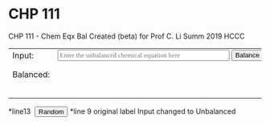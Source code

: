 # CHP 111 
CHP 111 - Chem Eqx Bal 
Created (beta) for Prof C. Li Summ 2019 HCCC

<form action="#" method="get" onsubmit="doBalance(); return false;">
	<table class="noborder">
		<tbody>
			<tr>
				<td style="width:1%"><label for="inputFormula">Input:</label></td>
				<td style="width:99%; display:flex; flex-direction:row">
					<input type="text" id="inputFormula" autocomplete="off" placeholder="Enter the unbalanced chemical equation here" style="flex-grow:1; font-family:serif"/>
					<input type="submit" value="Balance" style="margin-left:0.3em"/>
				</td>
			</tr>
			<tr style="height:3em">
				<td style="vertical-align:middle">Balanced:</td>
				<td><span id="balanced" style="font-family:serif; font-size:150%; line-height:1.6;"></span><span id="message"></span></td>
			</tr>
			<tr>
				<td></td>
				<td><code id="codeOutput">&#xA0;</code></td>
			</tr>
		</tbody>
	</table>
</form>
<script type="application/javascript" src="/chp111/ceb.js"></script>

*line13 <input type="button" value="Random" onclick="doRandom();" style="margin-left:0.3em"/>
*line 9 original label Input changed to Unbalanced
